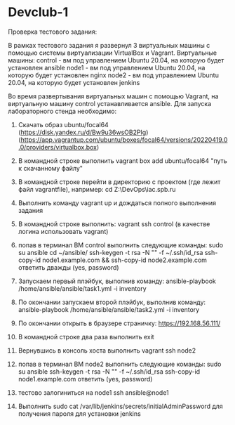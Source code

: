 # Devclub-1
Проверка тестового задания:

В рамках тестового задания я развернул 3 виртуальных машины с помощью системы виртуализации VirtualBox и Vagrant.
Виртуальные машины:
	control - вм под управлением Ubuntu 20.04, на которую будет установлен ansible
	node1 - вм под управлением Ubuntu 20.04, на которую будет установлен nginx
	node2 - вм под управлением Ubuntu 20.04, на которую будет установлен jenkins
	
Во время развертывания виртуальных машин с помощью Vagrant, на виртуальную машину control устанавливается ansible.
Для запуска лабораторного стенда необходимо:
1. Скачать образ ubuntu/focal64 (https://disk.yandex.ru/d/Bw9u36wsOB2PIg)(https://app.vagrantup.com/ubuntu/boxes/focal64/versions/20220419.0.0/providers/virtualbox.box)
2. В командной строке выполнить vagrant box add ubuntu/focal64 "путь к скачанному файлу"
3. В командной строке перейти в директорию с проектом (где лежит файл vagrantfile), например: cd Z:\DevOps\iac.spb.ru
4. Выполнить команду vagrant up и дождаться полного выполнения задания
5. В командной строке выполнить:
	vagrant ssh control (в качестве логина использовать vagrant)
	
6. попав в терминал ВМ control выполнить следующие команды:
	sudo su ansible
	cd ~/ansible/
	ssh-keygen -t rsa -N "" -f ~/.ssh/id_rsa
	ssh-copy-id node1.example.com && ssh-copy-id node2.example.com
		ответить дважды (yes, password)
7. Запускаем первый плэйбук, выполнив команду: 
	ansible-playbook /home/ansible/ansible/task1.yml -i inventory
8. По окончании запускаем второй плэйбук, выполнив команду:
	ansible-playbook /home/ansible/ansible/task2.yml -i inventory
9. По окончании открыть в браузере страничку: https://192.168.56.111/

10. В командной строке два раза выполнить exit
11. Вернувшись в консоль хоста выполнить vagrant ssh node2
12. попав в терминал ВМ node2 выполнить следующие команды:
	sudo su ansible
	ssh-keygen -t rsa -N "" -f ~/.ssh/id_rsa
	ssh-copy-id node1.example.com
		ответить (yes, password)
13. тестово залогиниться на node1
	ssh ansible@node1
14. Выполнить sudo cat /var/lib/jenkins/secrets/initialAdminPassword для получения пароля для установки jenkins